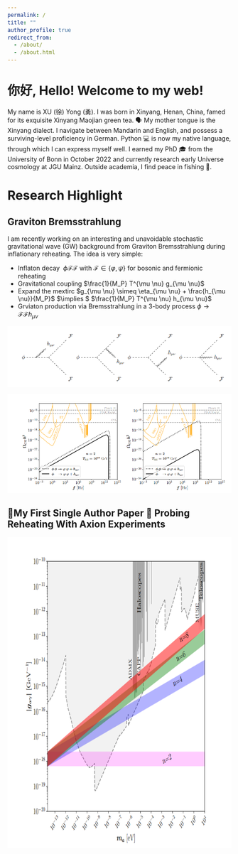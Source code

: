 ```yaml
---
permalink: /
title: ""
author_profile: true
redirect_from: 
  - /about/
  - /about.html
---
```

# 你好, Hello! Welcome to my web! 

My name is XU (徐) Yong (勇). I was born in Xinyang, Henan, China, famed for its exquisite Xinyang Maojian green tea. 🗣️ My mother tongue is the Xinyang dialect. I navigate between  Mandarin and English, and possess a surviving-level proficiency in German. Python 💻 is now my native language, through which I can express myself well. I earned my PhD 🎓 from the University of Bonn in October 2022 and currently research early Universe cosmology at JGU Mainz. Outside academia, I find peace in fishing 🎣. 
<!--Join me on a journey where curiosity knows no bounds 🌌.-->

<!-- [CV Page](https://yongxudm.github.io/cv/)-->

<!--  [Inspire Page](https://inspirehep.net/authors/1737900?ui-citation-summary=true)-->

Research Highlight
======

Graviton Bremsstrahlung
--
I am recently working on an interesting and unavoidable stochastic gravitational wave (GW) background from Graviton Bremsstrahlung during inflationary reheating. The idea is very simple:

*  Inflaton decay $~\phi \mathcal{F}\mathcal{F}$ with $\mathcal{F}\in \{ \varphi, \psi \}$ for bosonic and fermionic reheating
*  Gravitational coupling $\frac{1}{M_P} T^{\mu \nu} g_{\mu \nu}$
*  Expand the mextirc $g_{\mu \nu} \simeq \eta_{\mu \nu} + \frac{h_{\mu \nu}}{M_P}$ $\implies $ $\frac{1}{M_P} T^{\mu \nu} h_{\mu \nu}$
*  Grviaton production via Bremsstrahlung  in a 3-body process $\phi \to \mathcal{F} \mathcal{F} h_{\mu \nu}$



<img src="/images/phi_hFF.png" alt="Editing a markdown file for a talk" >

![Editing a markdown file for a talk](/images/GW.png)

🌟My First Single Author Paper 🌟 Probing Reheating With Axion Experiments
--


<img src="/images/ALP.png" alt="Editing a markdown file for a talk" width="800" height="700">

<!-- ![Editing a markdown file for a talk](/images/ALP.png)-->

<!-- Black Hole Superradiance -->

<!-- Dark Matter -->

<!-- Baryogenesis-->

<!--Cosmic Inflation -->

<!--The Physics of Reheating-->
<!-- Problems and questions i wish to attack when I am settled-->


